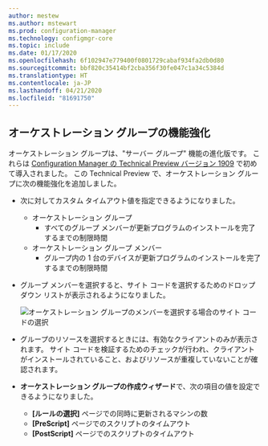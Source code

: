 ```yaml
---
author: mestew
ms.author: mstewart
ms.prod: configuration-manager
ms.technology: configmgr-core
ms.topic: include
ms.date: 01/17/2020
ms.openlocfilehash: 6f102947e779400f0801729cabaf934fa2db0d80
ms.sourcegitcommit: bbf820c35414bf2cba356f30fe047c1a34c5384d
ms.translationtype: HT
ms.contentlocale: ja-JP
ms.lasthandoff: 04/21/2020
ms.locfileid: "81691750"
---
```

## <a name="improvements-to-orchestration-groups"></a><a name="bkmk_orch"></a> オーケストレーション グループの機能強化
<!--3098816-->

オーケストレーション グループは、"サーバー グループ" 機能の進化版です。 これらは [Configuration Manager の Technical Preview バージョン 1909](../../../2019/technical-preview-1909.md) で初めて導入されました。 この Technical Preview で、オーケストレーション グループに次の機能強化を追加しました。

- 次に対してカスタム タイムアウト値を指定できるようになりました。
  - オーケストレーション グループ
    - すべてのグループ メンバーが更新プログラムのインストールを完了するまでの制限時間
   - オーケストレーション グループ メンバー
     - グループ内の 1 台のデバイスが更新プログラムのインストールを完了するまでの制限時間

- グループ メンバーを選択すると、サイト コードを選択するためのドロップダウン リストが表示されるようになりました。

   ![オーケストレーション グループのメンバーを選択する場合のサイト コードの選択](../../media/3098816-orchestration-groups-site-code.png)

- グループのリソースを選択するときには、有効なクライアントのみが表示されます。 サイト コードを検証するためのチェックが行われ、クライアントがインストールされていること、およびリソースが重複していないことが確認されます。

- **オーケストレーション グループの作成ウィザード**で、次の項目の値を設定できるようになりました。
    - **[ルールの選択]** ページでの同時に更新されるマシンの数
    - **[PreScript]** ページでのスクリプトのタイムアウト
    - **[PostScript]** ページでのスクリプトのタイムアウト




